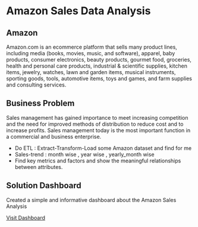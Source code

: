 <h1>Amazon Sales Data Analysis</h1>
<h2>Amazon</h2>
<p>Amazon.com is an ecommerce platform that sells many product lines, 
including media (books, movies, music, and software), apparel, baby products,
consumer electronics, beauty products, gourmet food, groceries, health and 
personal care products, industrial & scientific supplies, kitchen items, 
jewelry, watches, lawn and garden items, musical instruments, sporting goods, 
tools, automotive items, toys and games, and farm supplies and consulting 
services.</p>
<h2>Business Problem</h2>
<p>Sales management has gained importance to meet increasing competition and 
the need for improved methods of distribution to reduce cost and to increase 
profits. Sales management today is the most important function in a 
commercial and business enterprise.</p>
<ul>
    <li>Do ETL : Extract-Transform-Load some Amazon dataset and find for me</li>
    <li>Sales-trend : month wise , year wise , yearly_month wise</li>
    <li>Find key metrics and factors and show the meaningful relationships between attributes.</li>
</ul>
<h2>Solution Dashboard</h2>
<p>Created a simple and informative dashboard about the Amazon Sales Analysis</p>
<a href="https://app.powerbi.com/view?r=eyJrIjoiNmRlMDg1NTktNWQxNy00YTQxLWJmNmYtODY2NmU2NDM0NGYyIiwidCI6ImRmODY3OWNkLWE4MGUtNDVkOC05OWFjLWM4M2VkN2ZmOTVhMCJ9&pageName=ReportSectionaed43aaac5d19943ebec">Visit Dashboard</a>
<object data=
"https://github.com/sumit0072/Amazon-Sales-Analysis/blob/main/Amazon_Sales_Analysis.pdf" 
                width="800" 
                height="500"> 
